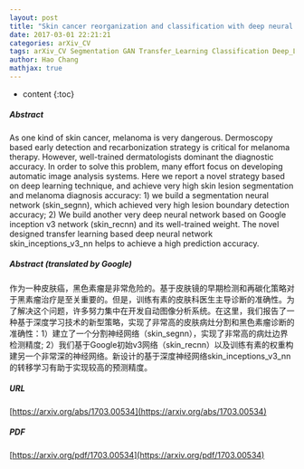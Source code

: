 ```yaml
---
layout: post
title: "Skin cancer reorganization and classification with deep neural network"
date: 2017-03-01 22:21:21
categories: arXiv_CV
tags: arXiv_CV Segmentation GAN Transfer_Learning Classification Deep_Learning Prediction Detection
author: Hao Chang
mathjax: true
---
```


* content
{:toc}

##### Abstract
As one kind of skin cancer, melanoma is very dangerous. Dermoscopy based early detection and recarbonization strategy is critical for melanoma therapy. However, well-trained dermatologists dominant the diagnostic accuracy. In order to solve this problem, many effort focus on developing automatic image analysis systems. Here we report a novel strategy based on deep learning technique, and achieve very high skin lesion segmentation and melanoma diagnosis accuracy: 1) we build a segmentation neural network (skin_segnn), which achieved very high lesion boundary detection accuracy; 2) We build another very deep neural network based on Google inception v3 network (skin_recnn) and its well-trained weight. The novel designed transfer learning based deep neural network skin_inceptions_v3_nn helps to achieve a high prediction accuracy.

##### Abstract (translated by Google)
作为一种皮肤癌，黑色素瘤是非常危险的。基于皮肤镜的早期检测和再碳化策略对于黑素瘤治疗是至关重要的。但是，训练有素的皮肤科医生主导诊断的准确性。为了解决这个问题，许多努力集中在开发自动图像分析系统。在这里，我们报告了一种基于深度学习技术的新型策略，实现了非常高的皮肤病灶分割和黑色素瘤诊断的准确性：1）建立了一个分割神经网络（skin_segnn），实现了非常高的病灶边界检测精度; 2）我们基于Google初始v3网络（skin_recnn）以及训练有素的权重构建另一个非常深的神经网络。新设计的基于深度神经网络skin_inceptions_v3_nn的转移学习有助于实现较高的预测精度。

##### URL
[https://arxiv.org/abs/1703.00534](https://arxiv.org/abs/1703.00534)

##### PDF
[https://arxiv.org/pdf/1703.00534](https://arxiv.org/pdf/1703.00534)

